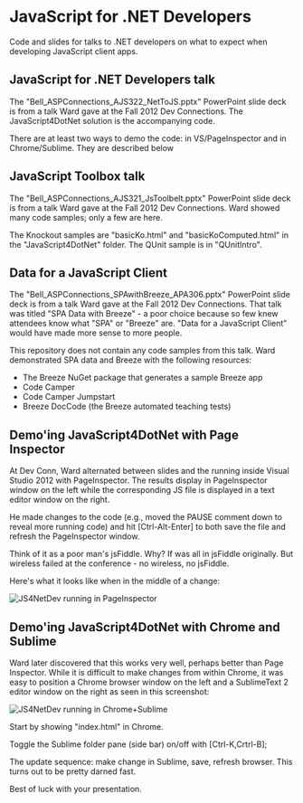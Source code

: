 JavaScript for .NET Developers
===============================
Code and slides for talks to .NET developers on what to expect when developing JavaScript client apps.

## JavaScript for .NET Developers talk ##
The "Bell_ASPConnections_AJS322_NetToJS.pptx" PowerPoint slide deck is from a talk Ward gave at the Fall 2012 Dev Connections. The JavaScript4DotNet solution is the accompanying code.

There are at least two ways to demo the code: in VS/PageInspector and in Chrome/Sublime. They are described below

## JavaScript Toolbox talk ##
The "Bell_ASPConnections_AJS321_JsToolbelt.pptx" PowerPoint slide deck is from a talk Ward gave at the Fall 2012 Dev Connections. Ward showed many code samples; only a few are here.

The Knockout samples are "basicKo.html" and "basicKoComputed.html" in the "JavaScript4DotNet" folder. The QUnit sample is in "QUnitIntro".

## Data for a JavaScript Client ##
The "Bell_ASPConnections_SPAwithBreeze_APA306.pptx" PowerPoint slide deck is from a talk Ward gave at the Fall 2012 Dev Connections. That talk was titled "SPA Data with Breeze" - a poor choice because so few knew attendees know what "SPA" or "Breeze" are. "Data for a JavaScript Client" would have made more sense to more people.

This repository does not contain any code samples from this talk. Ward demonstrated SPA data and Breeze with the following resources:

- The Breeze NuGet package that generates a sample Breeze app
- Code Camper
- Code Camper Jumpstart
- Breeze DocCode (the Breeze automated teaching tests)


## Demo'ing JavaScript4DotNet with Page Inspector ##
At Dev Conn, Ward alternated between slides and the running inside Visual Studio 2012 with PageInspector. The results display in PageInspector window on the left while the corresponding JS file is displayed in a text editor window on the right.

He made changes to the code (e.g., moved the PAUSE comment down to reveal more running code) and hit [Ctrl-Alt-Enter] to both save the file and refresh the PageInspector window.

Think of it as a poor man's jsFiddle. Why? If was all in jsFiddle originally. But wireless failed at the conference - no wireless, no jsFiddle.

Here's what it looks like when in the middle of a change:

![JS4NetDev running in PageInspector](https://raw.github.com/wardbell/js4netdev/master/EditInVSwithPageInspector.png)

## Demo'ing JavaScript4DotNet with Chrome and Sublime ##
Ward later discovered that this works very well, perhaps better than Page Inspector. While it is difficult to make changes from within Chrome, it was easy to position a Chrome browser window on the left and a SublimeText 2 editor window on the right as seen in this screenshot:

![JS4NetDev running in Chrome+Sublime](https://raw.github.com/wardbell/js4netdev/master/EditInSublime.png)

Start by showing "index.html" in Chrome.

Toggle the Sublime folder pane (side bar) on/off with [Ctrl-K,Crtrl-B];

The update sequence: make change in Sublime, save, refresh browser. This turns out to be pretty darned fast.

Best of luck with your presentation.